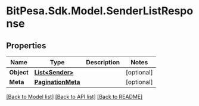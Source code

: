 
# BitPesa.Sdk.Model.SenderListResponse

## Properties

Name | Type | Description | Notes
------------ | ------------- | ------------- | -------------
**Object** | [**List&lt;Sender&gt;**](Sender.md) |  | [optional] 
**Meta** | [**PaginationMeta**](PaginationMeta.md) |  | [optional] 

[[Back to Model list]](../README.md#documentation-for-models)
[[Back to API list]](../README.md#documentation-for-api-endpoints)
[[Back to README]](../README.md)

